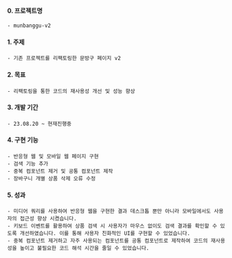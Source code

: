 #### 0. 프로젝트명
```
- munbanggu-v2
```

#### 1. 주제
```
- 기존 프로젝트를 리팩토링한 문방구 페이지 v2
```

#### 2. 목표
```
- 리팩토링을 통한 코드의 재사용성 개선 및 성능 향상
```

#### 3. 개발 기간

```
- 23.08.20 ~ 현재진행중
```

#### 4. 구현 기능

```
- 반응형 웹 및 모바일 웹 페이지 구현
- 검색 기능 추가
- 중복 컴포넌트 제거 및 공통 컴포넌트 제작
- 장바구니 개별 상품 삭제 오류 수정
```

#### 5. 성과

```
- 미디어 쿼리를 사용하여 반응형 웹을 구현한 결과 데스크톱 뿐만 아니라 모바일에서도 사용자의 접근성 향상 시켰습니다.
- 키보드 이벤트를 활용하여 상품 검색 시 사용자가 마우스 없이도 검색 결과를 확인할 수 있도록 개선하였습니다. 이를 통해 사용자 친화적인 UI를 구현할 수 있었습니다.
- 중복 컴포넌트 제거하고 자주 사용되는 컴포넌트를 공통 컴포넌트로 제작하여 코드의 재사용성을 높이고 불필요한 코드 해석 시간을 줄일 수 있었습니다.
```
